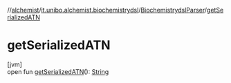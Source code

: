 //[alchemist](../../../index.md)/[it.unibo.alchemist.biochemistrydsl](../index.md)/[BiochemistrydslParser](index.md)/[getSerializedATN](get-serialized-a-t-n.md)

# getSerializedATN

[jvm]\
open fun [getSerializedATN](get-serialized-a-t-n.md)(): [String](https://docs.oracle.com/javase/8/docs/api/java/lang/String.html)
